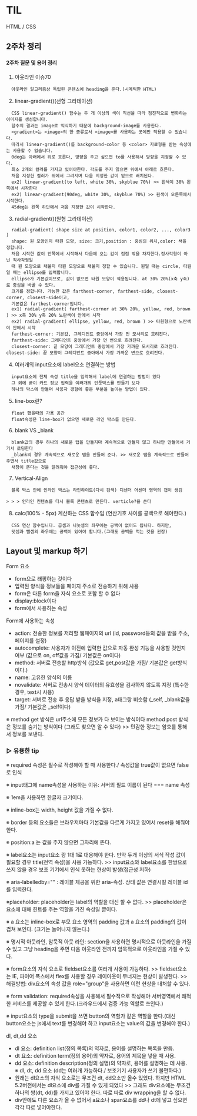 # TIL

HTML / CSS

## 2주차 정리

#### 2주차 질문 및 용어 정리

1. 아웃라인 이슈70

```
  아웃라인 알고리즘상 독립된 콘텐츠에 heading을 준다.(시메틱한 HTML)
```

2. linear-gradient()(선형 그라데이션)

```
  CSS linear-gradient() 함수는 두 개 이상의 색이 직선을 따라 점진적으로 변화하는 이미지를 생성합니다.
  함수의 결과는 image로 익식하기 때문에 background-image를 사용한다.
  <gradient>는 <image>의 한 종류로서 <image>를 사용하는 곳에만 적용할 수 있습니다.
  따라서 linear-gradient()를 background-color 등 <color> 자료형을 받는 속성에는 사용할 수 없습니다.
  0deg는 아래에서 위로 흐른다, 방향을 주고 싶으면 to를 사용해서 방향을 지정할 수 있다.
  최소 2개의 컬러를 가지고 있어야한다. 각도를 주지 않으면 위에서 아래로 흐른다.
  처음 지정한 컬러가 위에서 그려지며 다음 지정한 값이 밑으로 배치된다.
  ex2) linear-gradient(to left, white 30%, skyblue 70%) >> 흰색이 30% 왼쪽에서 시작한다
  ex2) linear-gradient(90deg, white 30%, skyblue 70%) >> 흰색이 오른쪽에서 시작한다.
  45deg는 왼쪽 하단에서 처음 지정한 값이 시작한다.
```

3. radial-gradient()(원형 그라데이션)

```
  radial-gradient( shape size at position, color1, color2, ..., color3 )
  shape: 원 모양인지 타원 모양, size: 크기,position : 중심의 위치,color: 색을 정합니다.
  처음 시작한 값이 안쪽에서 시작해서 다음에 오는 값이 점점 밖을 차지한다.정사각형이 아닌 직사각형일
  때 원 모양으로 채울지 타원 모양으로 채울지 정할 수 있습니다. 원일 때는 circle, 타원일 때는 ellipse를 입력합니다.
  ellipse가 기본값이므로, 값이 없으면 타원 모양이 적용됩니다. at 30% 20%(x축 y축)로 중심을 바꿀 수 있다.
  크기를 정합니다. 가능한 값은 farthest-corner, farthest-side, closest-corner, closest-side이고,
  기본값은 farthest-corner입니다.
  ex1) radial-gradient( farthest-corner at 30% 20%, yellow, red, brown ) >> x축 30% y축 20% 노란색이 안에서 시작
  ex2) radial-gradient( ellipse, yellow, red, brown ) >> 타원형으로 노란색이 안에서 시작
  farthest-corner: 기본값, 그레디언트 중앙에서 가장 먼 모서리로 흐려진다.
  farthest-side: 그레디언트 중앙에서 가장 먼 변으로 흐려진다.
  closest-corner: 끝 모양이 그레디언트 중앙에서 가장 가까운 모서리로 흐려진다. closest-side: 끝 모양이 그레디언트 중아에서 가장 가까운 변으로 흐려진다.
```

4. 여러개의 input요소에 label요소 연결하는 방법

```
  input요소에 전체 속성 title을 입력해서 label에 연결하는 방법이 있다
  그 외에 굳이 카드 정보 입력을 여러개의 인풋박스를 만들기 보다
  하나의 박스에 만들며 사용자 경험에 좋은 부분을 높이는 방법이 있다.
```

5. line-box란?

```
  float 했을때의 가용 공간
  float속성은 line-box가 없으면 새로운 라인 박스를 만든다.
```

6. blank VS \_blank

```
  blank값의 경우 하나의 새로운 탭을 만들지마 계속적으로 만들지 않고 하나만 만들어서 거기서 로딩한다
  _blank의 경우 계속적으로 새로운 탭을 만들어 준다. >> 새로운 탭을 계속적으로 만들어 주면서 title값으로
  새창이 뜬다는 것을 알려줘야 접근성에 좋다.
```

7. Vertical-Align

```
  블록 박스 안에 인라인 박스는 라인하이트(다시 검색) 디센더 어센더 영역의 갭이 생김

> > > 인라인 컨텐츠를 다시 블록 콘텐츠로 만든다. verticle?을 쓴다
```

8. calc(100% - 5px) 계산하는 CSS 함수임 (연산기호 사이를 공백으로 해야한다.)

```
  CSS 연산 함수입니다. 곱셈과 나눗셈의 좌우에는 공백이 없어도 됩니다. 하지만,
  덧셈과 뺄셈의 좌우에는 공백이 있어야 합니다.(그래도 공백을 적는 것을 권장)
```

## Layout 및 markup 하기

Form 요소

- form으로 래핑하는 것이다
- 입력된 양식을 정보들을 페이지 주소로 전송하기 위해
  사용
- form은 다른 form을 자식 요소로 포함 할 수 없다
- display:block이다
- form에서 사용하는 속성

Form에 사용하는 속성

- action: 전송한 정보를 저리할 웹페이지의 url
  (id, password등의 값을 받을 주소, 페이지를 설정)
- autocomplete: 사용자가 이전에 입력한 값으로 자동 완성 기능을 사용할 것인지 여부
  (값으로 on, off값을 가짐/ 기본값은 on이다)
- method: 서버로 전송할 http방식
  (값으로 get,post값을 가짐/ 기본값은 get방식 이다.)
- name: 고유한 양식의 이름
- novalidate: 서버로 전송시 양식 데이터의 유효성을 검사하지 않도록 지정
  (특수한 경우, text시 사용)
- target: 서버로 전송 후 응답 받을 방식을 지정, a태그랑 비슷함
  (\_self, \_blank값을 가짐/ 기본값은 \_self이다)

※ method get 방식은 url주소에 모든 정보가 다 보이는 방식이다
method post 방식은 정보를 숨기는 방식이다 (그래도 찾으면 알 수 있다) >>
민감한 정보는 암호를 통해서 정보를 보낸다.

### ▷ 유용한 tip

※ required 속성은 필수로 작성해야 할 때 사용한다./ 속성값을 true값이 없으면 false로 인식

※ input태그에 name속성을 사용하는 이유: 서버의 필드 이름이 된다 === name 속성

※ 1em을 사용하면 한글자 크기이다.

※ inline-box는 width, height 값을 가질 수 없다.

※ border 등의 요소들은 브라우저마다 기본값을 다르게 가지고 있어서 reset을 해줘야 한다.

※ position:a 는 값을 주지 않으면 그자리에 뜬다.

※ label요소는 input요소 랑 1대 1로 대응해야 한다. 만약 두개 이상의 서식 작성 값이 필요할 경우 title(전역 속성)을 사용 가능하다. >> input요소와 label요소를 한쌍으로 쓰지 않을 경우 보조 기기에서 인식 못하는 현상이 발생(접근성 저하)

※ aria-labelledby="" : 레이블 제공을 위한 aria-속성. 상태 값은 연결시킬 레이블 id를 입력한다.

※placeholder: placeholder는 label의 역할을 대신 할 수 없다. >> placeholder은 요소에 대해 힌트를 주는 역할을 가진 속성일 뿐이다.

※ a 요소는 inline-box로 부모 요소 영역의 padding 값과 a 요소의 padding의 값이 겹쳐 보인다.
(크기는 늘어나지 않는다.)

※ 명시적 아웃라인, 암묵적 아웃 라인: section을 사용하면 명시적으로 아웃라인을 가질 수 있고
그냥 heading을 주면 다음 아웃라인 전까지 암묵적으로 아웃라인을 가질 수 있다.

※ form요소의 자식 요소로 fieldset요소를 여러개 사용이 가능하다. >> fieldset요소는 IE, 파이어 폭스에서 flex를 사용할 경우 레이아웃이 무너지는 현상이 발생한다. >> 해결방법: div요소의 속성 값을 role="group"을 사용하면 이런 현상을 대처할 수 있다.

※ form validation: required속성을 사용해서 필수적으로 작성해야 서버영역에서 쾌적한 서비스를 제공할 수 있게 한다.(크라우드에서 검증 가능 역할로 쓰인다.)

※ input요소의 type을 submit을 쓰면 button의 역할가 같은 역할을 한다.(대신 button요소는 js에서 text를 변경해야 하고 input요소는 value의 값을 변경해야 한다.)

dl, dt,dd 요소

- dl 요소: definition list(정의 목록)의 약자로, 용어를 설명하는 목록을 만듬.
- dt 요소: definition term(정의 용어)의 약자로, 용어의 제목을 넣을 때 사용.
- dd 요소: definition description(정의 설명)의 약자로, 용어를 설명하는 데 사용.
  ※ dl, dt, dd 요소 (dd는 여러개 가능하다./ 보조기기 사용자가 쓰기 불편하다.)
- 원래는 dl요소의 자식 요소로는 무조건 dt, dd요소만 올수 있었다. 하지만 HTML 5.2버전에서는
  dl요소에 div를 가질 수 있게 되었다 >> 그래도 div요소에는 무조건 하나의 쌍(dt, dd)를 가지고 있어야
  한다. 따로 따로 div wrapping을 할 수 없다.
- div안에도 다른 요소가 올 수 없어서 a요소나 span요소를 dd나 dt에 넣고 싶으면 각각 따로 넣어야한다.

<!--
레퍼런스를 많이 보자 ??????????
시멘틱??? 컨텐츠 관점으로 고민하기!! 의미론에 맞게 적절한 요소를 사용했는냐
# 클론 코딩할때 사이트의 문제점을 분석후 새롭게 구현, 수정해보기
그루핑을 많이 하지말자!!!  >>  마크업한 HTML을 수정 없이 CSS 스타일링 연습하기
아웃라인에 영향을 주는 영역 == section

안묵적으로 아웃라인 주기 === 해딩을 준다
해딩을 쓰면 다음 해딩전가지 아웃라인을 가진다.(암묵적 아웃라인)
aria 기술!!!!  >>> 공부 하자 !!!
구조 분석
1. 마크업 순서 >> 시멘티 마크업 정하기
2. 선형화 구조 만들기(레이아웃 관점으로 먼저 생각하지 말자!!!)
이미지를 로고로만 생각하지 말고 보조 이미지로 생각해야 할때도 있다.
독립적으로 완결되는 정보는 article을 사용하기 좋음
heading은 h1~h6 (h1 ~ h4이상은 다시 짜야한다.)
스텝별로 그려보기
배운걸 찾아서 실습을 해보는 것이다.
>>>실습한 것을 잘 못된 점을 찾아보자
※ html 네이티브 방식 ??  >> aria 방식(AOA 채널)
※ name속성의 값을 검색어를 담는 그릇!!
※ white-space:nowrap의 사용성을 확인해보자.

※ 메가 네비게이션(사용성에 매우 불편함)
-->

<!-- 유용한 사이트
naver.com/hacosa  >> 코딩 도움 카페
http://nthmaster.com/ >> nth-child 참조 공부
텝 메뉴 예제 찾아보기(aria 패턴) >> github.com/niawa 참조하자
-->

<!--
login markup 순서

1. 로그인
2. 아이디(text)
3. 입력상자
4. 비밀번호(text)
5. 입력상자
6. 로그인(buttn)
7. 링크 (목록화) / button(작은 화면을 띄우는 경우)

시멘틱 마크업 세분화

1. section으로 만든다

2. 로그인 글자를 text(벡터)를 사용할지 img(SVG)를 사용할 지 정해야 한다.
   ※ img를 사용하면 스크린상의 이슈가 발생 == 2가지의 사진을 골라서 작성해야 한다.
   ※ 수정 편집이 간편하다 == text

3. 로그인에 heading을 준다.
   ※ 글자 하나하나당 색을 바꿀려면 span으로 글자 하나당 그루핑을 한다.

4. form태그로 id랑 password를 래핑한다.(로그인도 포함)
   ※ action 속성을 사용, method속성을 사용(get방식, post방식)
   ※ fieldset요소는 꼭 form이랑 같이 쓴다. form의 div태그랑 비슷하다.(form태그를 그루핑한다)
   연관석 있는 서식들만 묶는다
   ※ legend: form 서식(fieldset)의 이름을 만든다.

5. 아이디, 비밀번호
   ※ 아이디 글자가 label로 해야한다. 명시적인 labeling(#(id)로 네이밍한다.)
   ※ label의 for속성에 input의 아이디를 연결한다// label은 접근성과 사용성에 이점이 된다.
   ※ dic로 label과 input을 그루핑한다.

6. 로그인(button)
- button
  submit을 누르면 form서버에 보낸다.
  tpye은 js에 실행하게 한다.

7. 링크
- ul로 만들어서 li로 만들어서 a로 묶는다
- float을 사용해서/ inline 방법을 사용/ flex방법을 사용
(ul을 form안에 넣으면 안되는 이유?
서버에 보내야하는 영역이 아니기 때문이다.)

login layout 순서


 -->
